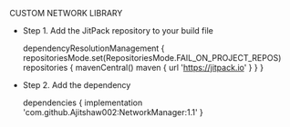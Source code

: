 CUSTOM NETWORK LIBRARY
 
 
 * Step 1. Add the JitPack repository to your build file

     dependencyResolutionManagement {
		repositoriesMode.set(RepositoriesMode.FAIL_ON_PROJECT_REPOS)
		repositories {
			mavenCentral()
			maven { url 'https://jitpack.io' }
		}
	}
   
* Step 2. Add the dependency

    dependencies {
	        implementation 'com.github.Ajitshaw002:NetworkManager:1.1'
	}
